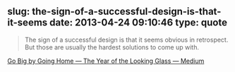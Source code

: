 slug: the-sign-of-a-successful-design-is-that-it-seems
date: 2013-04-24 09:10:46
type: quote
---

> The sign of a successful design is that it seems obvious in retrospect. But those are usually the hardest solutions to come up with.

[Go Big by Going Home — The Year of the Looking Glass — Medium](https://medium.com/the-year-of-the-looking-glass/af182add5a2f)
